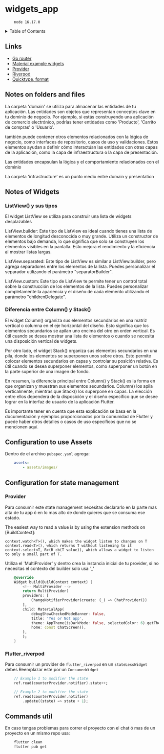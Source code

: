 # widgets_app

```CDM
    node 16.17.0
```

<details>
  <summary>Table of Contents</summary>

- <a href="#notes-of-widgets">Notes of Widgets</a>
- <a href="#configuration-to-use-assets">Configuration to used Assets</a>
- <a href="#notes-on-folders-and-files">Notas sobre carpetas y archivos</a>
- <a href="#configuration-for-state-management">Configuration for state management</a>
- <a href="#commands-util">Comandos útiles</a>

</details>

## Links

- [Go router](https://pub.dev/packages/go_router)
- [Material example widgets](https://m3.material.io/develop/flutter)
- [Provider](https://pub.dev/packages/provider)
- [Riverpod](https://docs-v2.riverpod.dev/docs/concepts/about_code_generation)
- [Quicktype, format](https://quicktype.io/)

## Notes on folders and files

La carpeta 'domain' se utiliza para almacenar las entidades de tu aplicación. Las entidades son objetos que representan conceptos clave en tu dominio de negocio. Por ejemplo, si estás construyendo una aplicación de comercio electrónico, podrías tener entidades como 'Producto', 'Carrito de compras' o 'Usuario'.

también puede contener otros elementos relacionados con la lógica de negocio, como interfaces de repositorio, casos de uso y validaciones. Estos elementos ayudan a definir cómo interactúan las entidades con otras capas de la aplicación, como la capa de infraestructura o la capa de presentación.

Las entidades encapsulan la lógica y el comportamiento relacionados con el dominio

La carpeta 'infrastructure' es un punto medio entre domain y presentation

## Notes of Widgets

### ListView() y sus tipos

El widget ListView se utiliza para construir una lista de widgets desplazables

ListView.builder: Este tipo de ListView es ideal cuando tienes una lista de elementos de longitud desconocida o muy grande. Utiliza un constructor de elementos bajo demanda, lo que significa que solo se construyen los elementos visibles en la pantalla. Esto mejora el rendimiento y la eficiencia al mostrar listas largas.

ListView.separated: Este tipo de ListView es similar a ListView.builder, pero agrega separadores entre los elementos de la lista. Puedes personalizar el separador utilizando el parámetro "separatorBuilder".

ListView.custom: Este tipo de ListView te permite tener un control total sobre la construcción de los elementos de la lista. Puedes personalizar completamente la apariencia y el diseño de cada elemento utilizando el parámetro "childrenDelegate".

### Diferencia entre Column() y Stack()

El widget Column() organiza sus elementos secundarios en una matriz vertical o columna en el eje horizontal del diseño. Esto significa que los elementos secundarios se apilan uno encima del otro en orden vertical. Es útil cuando se desea mostrar una lista de elementos o cuando se necesita una disposición vertical de widgets.

Por otro lado, el widget Stack() organiza sus elementos secundarios en una pila, donde los elementos se superponen unos sobre otros. Esto permite colocar elementos secundarios en capas y controlar su posición relativa. Es útil cuando se desea superponer elementos, como superponer un botón en la parte superior de una imagen de fondo.

En resumen, la diferencia principal entre Column() y Stack() es la forma en que organizan y muestran sus elementos secundarios. Column() los apila verticalmente, mientras que Stack() los superpone en capas. La elección entre ellos dependerá de la disposición y el diseño específico que se desee lograr en la interfaz de usuario de la aplicación Flutter.

Es importante tener en cuenta que esta explicación se basa en la documentación y ejemplos proporcionados por la comunidad de Flutter y puede haber otros detalles o casos de uso específicos que no se mencionen aquí.

## Configuration to use Assets

Dentro de el archivo `pubspec.yaml` agrega:

``` yaml
    assets:
        - assets/images/
```

## Configuration for state management

### Provider

Para consumir este state management necesitas declararlo en la parte mas alta de tu app
ó en lo mas alto de donde quieres que se consuma ese estado.

The easiest way to read a value is by using the extension methods on [BuildContext]:

```Text
context.watch<T>(), which makes the widget listen to changes on T
context.read<T>(), which returns T without listening to it
context.select<T, R>(R cb(T value)), which allows a widget to listen to only a small part of T.
```

Utiliza el 'MultiProvider' y dentro crea la instancia inicial de tu provider, si no necesitas el contexto del builder solo usa '_'

```dart
    @override
    Widget build(BuildContext context) {
        <!-- MultiProvider -->
        return MultiProvider(
        providers: [
            ChangeNotifierProvider(create: (_) => ChatProvider())
        ],
        child: MaterialApp(
            debugShowCheckedModeBanner: false,
            title: 'Yes or Not app',
            theme: AppTheme(isDarkMode: false, selectedColor: 6).getTheme(),
            home: const ChatScreen(),
        ),
        );
    }
```

### Flutter_riverpod

Para consumir un provider de `flutter_riverpod` en un `stateLessWidget`
debes Reemplazar este por un `ConsumerWidget`

```Dart
    // Example 1 to modifier the state
    ref.read(counterProvider.notifier).state++;

    // Example 2 to modifier the state
    ref.read(counterProvider.notifier)
        .update((state) => state + 1);
```

## Commands util

En caso tengas problemas para correr el proyecto con el chat ó mas de un proyecto en un mismo repo usa:

```Bash
    flutter clean
    flutter pub get
```
